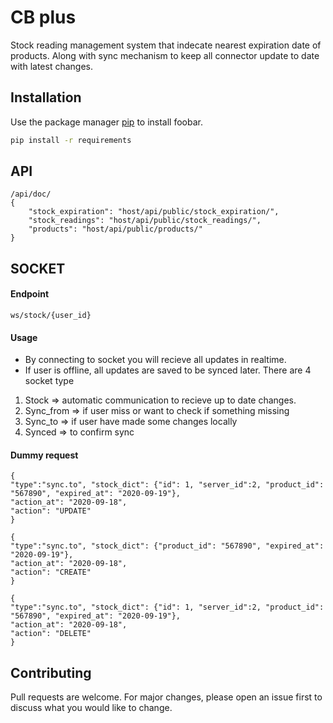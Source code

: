 # CB plus

Stock reading management system that indecate nearest expiration date of products. Along with sync mechanism to keep all connector update to date with latest changes.

## Installation

Use the package manager [pip](https://pip.pypa.io/en/stable/) to install foobar.

```bash
pip install -r requirements
```

## API 

```
/api/doc/
{
    "stock_expiration": "host/api/public/stock_expiration/",
    "stock_readings": "host/api/public/stock_readings/",
    "products": "host/api/public/products/"
}
```

## SOCKET
#### Endpoint

```
ws/stock/{user_id}
```
#### Usage
* By connecting to socket you will recieve all updates in realtime.
* If user is offline, all updates are saved to be synced later.
There are 4 socket type 
1. Stock => automatic communication to recieve up to date changes. 
2. Sync_from => if user miss or want to check if something missing
3. Sync_to => if user have made some changes locally
4. Synced => to confirm sync

#### Dummy request
```
{
"type":"sync.to", "stock_dict": {"id": 1, "server_id":2, "product_id": "567890", "expired_at": "2020-09-19"},
"action_at": "2020-09-18",
"action": "UPDATE"
}

{
"type":"sync.to", "stock_dict": {"product_id": "567890", "expired_at": "2020-09-19"},
"action_at": "2020-09-18",
"action": "CREATE"
}

{
"type":"sync.to", "stock_dict": {"id": 1, "server_id":2, "product_id": "567890", "expired_at": "2020-09-19"},
"action_at": "2020-09-18",
"action": "DELETE"
}
```


## Contributing
Pull requests are welcome. For major changes, please open an issue first to discuss what you would like to change.
